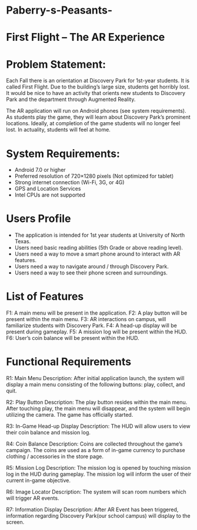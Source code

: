 # Paberry-s-Peasants-
# First Flight – The AR Experience

# Problem Statement:

Each Fall there is an orientation at Discovery Park for 1st-year students. It is called First Flight. Due to the building’s large size, students get horribly lost. It would be nice to have an activity that orients new students to Discovery Park and the department through Augmented Reality. 

The AR application will run on Android phones (see system requirements). As students play the game, they will learn about Discovery Park’s prominent locations. Ideally, at completion of the game students will no longer feel lost. In actuality, students will feel at home.

# System Requirements:
- Android 7.0 or higher
- Preferred resolution of 720×1280 pixels (Not optimized for tablet)
- Strong internet connection (Wi-Fi, 3G, or 4G)
- GPS and Location Services
- Intel CPUs are not supported

# Users Profile
- The application is intended for 1st year students at University of North Texas. 
- Users need basic reading abilities (5th Grade or above reading level). 
- Users need a way to move a smart phone around to interact with AR features.
- Users need a way to navigate around / through Discovery Park. 
- Users need a way to see their phone screen and surroundings.

# List of Features
F1: A main menu will be present in the application.
F2: A play button will be present within the main menu.
F3: AR interactions on campus, will familiarize students with Discovery Park.
F4: A head-up display will be present during gameplay.
F5: A mission log will be present within the HUD.
F6: User’s coin balance will be present within the HUD.

# Functional Requirements
R1: Main Menu
Description: 
After initial application launch, the system will display a main menu consisting of the following buttons: play, collect, and quit.

R2: Play Button
Description: 
The play button resides within the main menu. After touching play, the main menu will disappear, and the system will begin utilizing the camera. The game has officially started.

R3: In-Game Head-up Display
Description: 
The HUD will allow users to view their coin balance and mission log.

R4: Coin Balance
Description: 
Coins are collected throughout the game’s campaign. The coins are used as a form of in-game currency to purchase clothing / accessories in the store page.

R5: Mission Log
Description: 
The mission log is opened by touching mission log in the HUD during gameplay. The mission log will inform the user of their current in-game objective.

R6: Image Locator
Description: 
The system will scan room numbers which will trigger AR events.

R7: Information Display
Description: 
After AR Event has been triggered, information regarding Discovery Park(our school campus) will display to the screen. 
